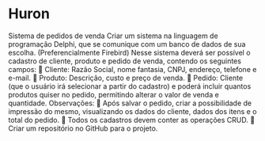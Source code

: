# Huron
Sistema de pedidos de venda
Criar um sistema na linguagem de programação Delphi, que se comunique com um 
banco de dados de sua escolha. (Preferencialmente Firebird) 
Nesse sistema deverá ser possível o cadastro de cliente, produto e pedido de venda, 
contendo os seguintes campos:
  Cliente: Razão Social, nome fantasia, CNPJ, endereço, telefone e e-mail.
  Produto: Descrição, custo e preço de venda.
  Pedido: Cliente (que o usuário irá selecionar a partir do cadastro) e poderá 
incluir quantos produtos quiser no pedido, permitindo alterar o valor de venda e 
quantidade. 
Observações:
  Após salvar o pedido, criar a possibilidade de impressão do mesmo, 
visualizando os dados do cliente, dados dos itens e o total do pedido.
  Todos os cadastros devem conter as operações CRUD. 
  Criar um repositório no GitHub para o projeto.
